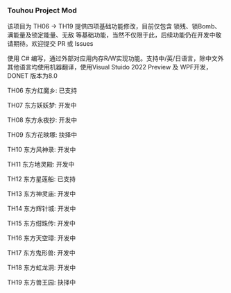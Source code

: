### Touhou Project Mod
该项目为 TH06 -> TH19 提供四项基础功能修改，目前仅包含 锁残、锁Bomb、满能量及锁定能量、无敌 等基础功能，当然不仅限于此，后续功能仍在开发中敬请期待。欢迎提交 PR 或 Issues

使用 C# 编写，通过外部对应用内存R/W实现功能。支持中/英/日语言，除中文外其他语言均使用机器翻译，使用Visual Stuido 2022 Preview 及 WPF开发，DONET 版本为8.0

TH06 东方红魔乡: 已支持 

TH07 东方妖妖梦: 开发中

TH08 东方永夜抄: 开发中

TH09 东方花映塚: 抉择中

TH10 东方风神录: 开发中

TH11 东方地灵殿: 开发中

TH12 东方星莲船: 已支持

TH13 东方神灵庙: 开发中

TH14 东方辉针城: 开发中

TH15 东方绀珠传: 开发中

TH16 东方天空璋: 开发中

TH17 东方鬼形兽: 开发中

TH18 东方虹龙洞: 开发中

TH19 东方兽王园: 抉择中
